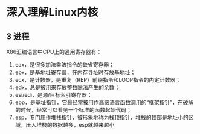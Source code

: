 # 深入理解Linux内核

## 3 进程

X86汇编语言中CPU上的通用寄存器有：
1. eax，是很多加法乘法指令的缺省寄存器；
2. ebx，是基地址寄存器，在内存寻址时存放基地址；
3. ecx，是计数器，是重复（REP）前缀指令和LOOP指令的内定计数器；
4. edx，总是被用来存放整数除法产生的余数；
5. esi/edi，是源/目标索引寄存器；
6. ebp，是基址指针，它最经常被用作高级语言函数调用的“框架指针”，在破解的时候，经常可以看见一个标准的函数起始代码；
7. esp，专门用作堆栈指针，被形象地称为栈顶指针，堆栈的顶部是地址小的区域，压入堆栈的数据越多，esp就越来越小